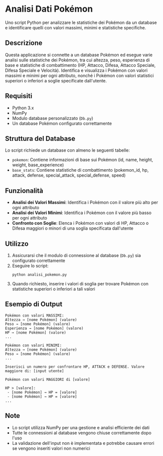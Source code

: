 # Analisi Dati Pokémon

Uno script Python per analizzare le statistiche dei Pokémon da un database e identificare quelli con valori massimi, minimi e statistiche specifiche.

## Descrizione

Questa applicazione si connette a un database Pokémon ed esegue varie analisi sulle statistiche dei Pokémon, tra cui altezza, peso, esperienza di base e statistiche di combattimento (HP, Attacco, Difesa, Attacco Speciale, Difesa Speciale e Velocità). Identifica e visualizza i Pokémon con valori massimi e minimi per ogni attributo, nonché i Pokémon con valori statistici superiori o inferiori a soglie specificate dall'utente.

## Requisiti

- Python 3.x
- NumPy
- Modulo database personalizzato (`Db.py`)
- Un database Pokémon configurato correttamente

## Struttura del Database

Lo script richiede un database con almeno le seguenti tabelle:
- `pokemon`: Contiene informazioni di base sui Pokémon (id, name, height, weight, base_experience)
- `base_stats`: Contiene statistiche di combattimento (pokemon_id, hp, attack, defense, special_attack, special_defense, speed)

## Funzionalità

- **Analisi dei Valori Massimi**: Identifica i Pokémon con il valore più alto per ogni attributo
- **Analisi dei Valori Minimi**: Identifica i Pokémon con il valore più basso per ogni attributo
- **Confronto con Soglie**: Elenca i Pokémon con valori di HP, Attacco o Difesa maggiori o minori di una soglia specificata dall'utente

## Utilizzo

1. Assicurarsi che il modulo di connessione al database (`Db.py`) sia configurato correttamente
2. Eseguire lo script:
   ```
   python analisi_pokemon.py
   ```
3. Quando richiesto, inserire i valori di soglia per trovare Pokémon con statistiche superiori o inferiori a tali valori

## Esempio di Output

```
Pokémon con valori MASSIMI:
Altezza → [nome Pokémon] (valore)
Peso → [nome Pokémon] (valore)
Esperienza → [nome Pokémon] (valore)
HP → [nome Pokémon] (valore)
...

Pokémon con valori MINIMI:
Altezza → [nome Pokémon] (valore)
Peso → [nome Pokémon] (valore)
...

Inserisci un numero per confrontare HP, ATTACK e DEFENSE. Valore maggiore di: [input utente]

Pokémon con valori MAGGIORI di [valore]

HP > [valore]:
 - [nome Pokémon] → HP = [valore]
 - [nome Pokémon] → HP = [valore]
...
```

## Note

- Lo script utilizza NumPy per una gestione e analisi efficiente dei dati
- Tutte le connessioni al database vengono chiuse correttamente dopo l'uso
- La validazione dell'input non è implementata e potrebbe causare errori se vengono inseriti valori non numerici
